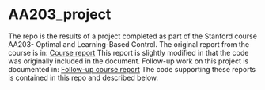 # AA203_project

The repo is the results of a project completed as part of the Stanford course AA203- Optimal and Learning-Based Control. The original report from the course is in:
[Course report](/reports/final.pdf)
This report is slightly modified in that the code was originally included in the document.
Follow-up work on this project is documented in: [Follow-up course report](/reports/post_final.pdf)
The code supporting these reports is contained in this repo and described below.

